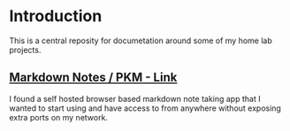 # Introduction
This is a central reposity for documetation around some of my home lab projects.

## [Markdown Notes / PKM - Link](https://github.com/Dzzs/Projects/blob/main/Markdown%20Notes.md)
I found a self hosted browser based markdown note taking app that I wanted to start using and have access to from anywhere without exposing extra ports on my network.
